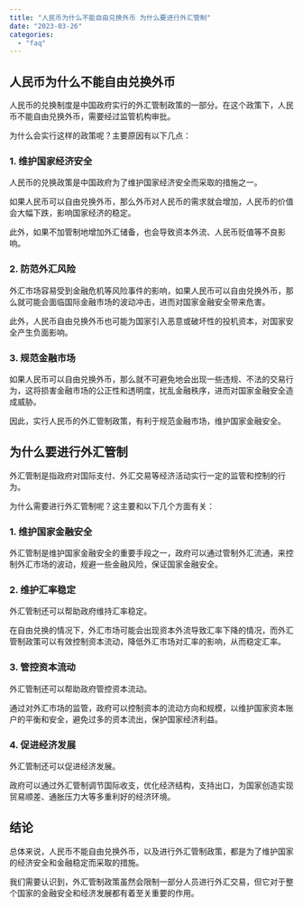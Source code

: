 ```yaml
---
title: "人民币为什么不能自由兑换外币 为什么要进行外汇管制"
date: "2023-03-26"
categories: 
  - "faq"
---
```


## 人民币为什么不能自由兑换外币

人民币的兑换制度是中国政府实行的外汇管制政策的一部分。在这个政策下，人民币不能自由兑换外币，需要经过监管机构审批。

为什么会实行这样的政策呢？主要原因有以下几点：

### 1\. 维护国家经济安全

人民币的兑换政策是中国政府为了维护国家经济安全而采取的措施之一。

如果人民币可以自由兑换外币，那么外币对人民币的需求就会增加，人民币的价值会大幅下跌，影响国家经济的稳定。

此外，如果不加管制地增加外汇储备，也会导致资本外流、人民币贬值等不良影响。

### 2\. 防范外汇风险

外汇市场容易受到金融危机等风险事件的影响，如果人民币可以自由兑换外币，那么就可能会面临国际金融市场的波动冲击，进而对国家金融安全带来危害。

此外，人民币自由兑换外币也可能为国家引入恶意或破坏性的投机资本，对国家安全产生负面影响。

### 3\. 规范金融市场

如果人民币可以自由兑换外币，那么就不可避免地会出现一些违规、不法的交易行为，这将损害金融市场的公正性和透明度，扰乱金融秩序，进而对国家金融安全造成威胁。

因此，实行人民币的外汇管制政策，有利于规范金融市场，维护国家金融安全。

## 为什么要进行外汇管制

外汇管制是指政府对国际支付、外汇交易等经济活动实行一定的监管和控制的行为。

为什么需要进行外汇管制呢？这主要和以下几个方面有关：

### 1\. 维护国家金融安全

外汇管制是维护国家金融安全的重要手段之一，政府可以通过管制外汇流通，来控制外汇市场的波动，规避一些金融风险，保证国家金融安全。

### 2\. 维护汇率稳定

外汇管制还可以帮助政府维持汇率稳定。

在自由兑换的情况下，外汇市场可能会出现资本外流导致汇率下降的情况，而外汇管制政策可以有效控制资本流动，降低外汇市场对汇率的影响，从而稳定汇率。

### 3\. 管控资本流动

外汇管制还可以帮助政府管控资本流动。

通过对外汇市场的监管，政府可以控制资本的流动方向和规模，以维护国家资本账户的平衡和安全，避免过多的资本流出，保护国家经济利益。

### 4\. 促进经济发展

外汇管制还可以促进经济发展。

政府可以通过外汇管制调节国际收支，优化经济结构，支持出口，为国家创造实现贸易顺差、通胀压力大等多重利好的经济环境。

## 结论

总体来说，人民币不能自由兑换外币，以及进行外汇管制政策，都是为了维护国家的经济安全和金融稳定而采取的措施。

我们需要认识到，外汇管制政策虽然会限制一部分人员进行外汇交易，但它对于整个国家的金融安全和经济发展都有着至关重要的作用。
